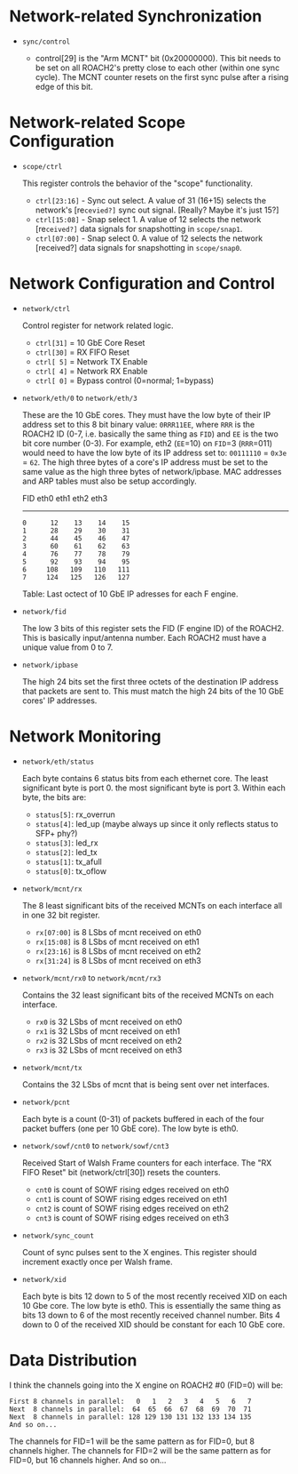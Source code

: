# Network-related Synchronization

* `sync/control`

    - control[29] is the "Arm MCNT" bit (0x20000000).  This bit needs to be set
      on all ROACH2's pretty close to each other (within one sync cycle).
      The MCNT counter resets on the first sync pulse after a rising edge of
      this bit.

# Network-related Scope Configuration

* `scope/ctrl`

    This register controls the behavior of the "scope" functionality.

    - `ctrl[23:16]` - Sync out select.  A value of 31 (16+15) selects the
      network's [re`cevied?]` sync out signal.  [Really?  Maybe it's just 15?]
    - `ctrl[15:08]` - Snap select 1.  A value of 12 selects the network
      [re`ceived?]` data signals for snapshotting in `scope/snap1`.
    - `ctrl[07:00]` - Snap select 0.  A value of 12 selects the network
      [received?] data signals for snapshotting in `scope/snap0`.

# Network Configuration and Control

* `network/ctrl`

    Control register for network related logic.

    - `ctrl[31]` = 10 GbE Core Reset
    - `ctrl[30]` = RX FIFO Reset
    - `ctrl[ 5]`  = Network TX Enable
    - `ctrl[ 4]`  = Network RX Enable
    - `ctrl[ 0]`  = Bypass control (0=normal; 1=bypass)

* `network/eth/0` to `network/eth/3`

    These are the 10 GbE cores.  They must have the low byte of their IP
    address set to this 8 bit binary value: `0RRR11EE`, where `RRR` is the
    ROACH2 ID (0-7, i.e. basically the same thing as `FID`) and `EE` is the two
    bit core number (0-3).  For example, eth2 (`EE`=10) on `FID`=3 (`RRR`=011)
    would need to have the low byte of its IP address set to: `00111110` =
    `0x3e` = `62`.  The high three bytes of a core's IP address must be set to
    the same value as the high three bytes of network/ipbase.  MAC addresses
    and ARP tables must also be setup accordingly.

     FID   eth0  eth1  eth2  eth3
    ----- ----- ----- ----- -----
      0      12    13    14    15
      1      28    29    30    31
      2      44    45    46    47
      3      60    61    62    63
      4      76    77    78    79
      5      92    93    94    95
      6     108   109   110   111
      7     124   125   126   127

    Table: Last octect of 10 GbE IP adresses for each F engine.

* `network/fid`

    The low 3 bits of this register sets the FID (F engine ID) of the ROACH2.
    This is basically input/antenna number.  Each ROACH2 must have a unique
    value from 0 to 7.

* `network/ipbase`

    The high 24 bits set the first three octets of the destination IP address
    that packets are sent to.  This must match the high 24 bits of the 10 GbE
    cores' IP addresses.

# Network Monitoring

* `network/eth/status`

    Each byte contains 6 status bits from each ethernet core.  The least
    significant byte is port 0. the most significant byte is port 3. Within
    each byte, the bits are:

    - `status[5]`: rx_overrun
    - `status[4]`: led_up (maybe always up since it only reflects status to SFP+
      phy?)
    - `status[3]`: led_rx
    - `status[2]`: led_tx
    - `status[1]`: tx_afull
    - `status[0]`: tx_oflow

* `network/mcnt/rx`

    The 8 least significant bits of the received MCNTs on each interface all in
    one 32 bit register.

    - `rx[07:00]` is 8 LSbs of mcnt received on eth0
    - `rx[15:08]` is 8 LSbs of mcnt received on eth1
    - `rx[23:16]` is 8 LSbs of mcnt received on eth2
    - `rx[31:24]` is 8 LSbs of mcnt received on eth3

* `network/mcnt/rx0` to `network/mcnt/rx3`

    Contains the 32 least significant bits of the received MCNTs on each
    interface.

    - `rx0` is 32 LSbs of mcnt received on eth0
    - `rx1` is 32 LSbs of mcnt received on eth1
    - `rx2` is 32 LSbs of mcnt received on eth2
    - `rx3` is 32 LSbs of mcnt received on eth3

* `network/mcnt/tx`

    Contains the 32 LSbs of mcnt that is being sent over net interfaces.

* `network/pcnt`

    Each byte is a count (0-31) of packets buffered in each of the four packet
    buffers (one per 10 GbE core).  The low byte is eth0.

* `network/sowf/cnt0` to `network/sowf/cnt3`

    Received Start of Walsh Frame counters for each interface.  The "RX FIFO
    Reset" bit (network/ctrl[30]) resets the counters.

    - `cnt0` is count of SOWF rising edges received on eth0
    - `cnt1` is count of SOWF rising edges received on eth1
    - `cnt2` is count of SOWF rising edges received on eth2
    - `cnt3` is count of SOWF rising edges received on eth3

* `network/sync_count`

    Count of sync pulses sent to the X engines.  This register should increment
    exactly once per Walsh frame.

* `network/xid`

    Each byte is bits 12 down to 5 of the most recently received XID on each 10
    Gbe core.  The low byte is eth0.  This is essentially the same thing as
    bits 13 down to 6 of the most recently received channel number.  Bits 4
    down to 0 of the received XID should be constant for each 10 GbE core.

# Data Distribution

I think the channels going into the X engine on ROACH2 #0 (FID=0) will be:

    First 8 channels in parallel:   0   1   2   3   4   5   6   7
    Next  8 channels in parallel:  64  65  66  67  68  69  70  71
    Next  8 channels in parallel: 128 129 130 131 132 133 134 135
    And so on...

The channels for FID=1 will be the same pattern as for FID=0, but 8 channels
higher.  The channels for FID=2 will be the same pattern as for FID=0, but 16
channels higher.  And so on...
